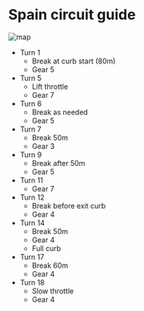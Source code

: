 # Spain circuit guide

![map](https://www.formula1.com/content/dam/fom-website/2018-redesign-assets/Circuit%20maps%2016x9/Emilia_Romagna_Circuit.png.transform/7col-retina/image.png)

- Turn 1
  - Break at curb start (80m)
  - Gear 5
- Turn 5
  - Lift throttle
  - Gear 7
- Turn 6
  - Break as needed
  - Gear 5
- Turn 7
  - Break 50m
  - Gear 3
- Turn 9
  - Break after 50m
  - Gear 5
- Turn 11
  - Gear 7
- Turn 12
  - Break before exit curb  
  - Gear 4
- Turn 14
  - Break 50m 
  - Gear 4
  - Full curb
- Turn 17
  - Break 60m 
  - Gear 4
- Turn 18
  - Slow throttle
  - Gear 4
